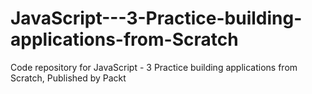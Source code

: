 # JavaScript---3-Practice-building-applications-from-Scratch
Code repository for JavaScript - 3 Practice building applications from Scratch, Published by Packt
